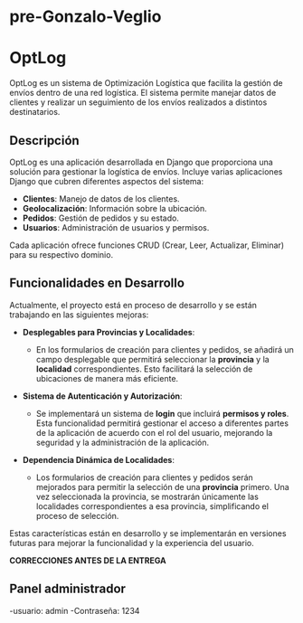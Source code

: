 # pre-Gonzalo-Veglio

# OptLog

OptLog es un sistema de Optimización Logística que facilita la gestión de envíos dentro de una red logística. El sistema permite manejar datos de clientes y realizar un seguimiento de los envíos realizados a distintos destinatarios.

## Descripción

OptLog es una aplicación desarrollada en Django que proporciona una solución para gestionar la logística de envíos. Incluye varias aplicaciones Django que cubren diferentes aspectos del sistema:

- **Clientes**: Manejo de datos de los clientes.
- **Geolocalización**: Información sobre la ubicación.
- **Pedidos**: Gestión de pedidos y su estado.
- **Usuarios**: Administración de usuarios y permisos.

Cada aplicación ofrece funciones CRUD (Crear, Leer, Actualizar, Eliminar) para su respectivo dominio.

## Funcionalidades en Desarrollo

Actualmente, el proyecto está en proceso de desarrollo y se están trabajando en las siguientes mejoras:

- **Desplegables para Provincias y Localidades**:
  - En los formularios de creación para clientes y pedidos, se añadirá un campo desplegable que permitirá seleccionar la **provincia** y la **localidad** correspondientes. Esto facilitará la selección de ubicaciones de manera más eficiente.

- **Sistema de Autenticación y Autorización**:
  - Se implementará un sistema de **login** que incluirá **permisos y roles**. Esta funcionalidad permitirá gestionar el acceso a diferentes partes de la aplicación de acuerdo con el rol del usuario, mejorando la seguridad y la administración de la aplicación.

- **Dependencia Dinámica de Localidades**:
  - Los formularios de creación para clientes y pedidos serán mejorados para permitir la selección de una **provincia** primero. Una vez seleccionada la provincia, se mostrarán únicamente las localidades correspondientes a esa provincia, simplificando el proceso de selección.

Estas características están en desarrollo y se implementarán en versiones futuras para mejorar la funcionalidad y la experiencia del usuario.

**CORRECCIONES ANTES DE LA ENTREGA** 

## Panel administrador
-usuario: admin
-Contraseña: 1234